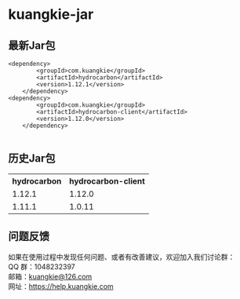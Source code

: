 # kuangkie-jar

## 最新Jar包
```
<dependency>
		<groupId>com.kuangkie</groupId>
		<artifactId>hydrocarbon</artifactId>
		<version>1.12.1</version>
	</dependency>
<dependency>
		<groupId>com.kuangkie</groupId>
		<artifactId>hydrocarbon-client</artifactId>
		<version>1.12.0</version>
	</dependency>
	

```
## 历史Jar包
<table>
<tr>
<th>hydrocarbon</th><th>hydrocarbon-client</th>
</tr>
<tr><td>1.12.1</td><td>1.12.0</td></tr>
<tr><td>1.11.1</td><td>1.0.11</td></tr>
</table>

## 问题反馈 
如果在使用过程中发现任何问题、或者有改善建议，欢迎加入我们讨论群：  
QQ 群：1048232397  
邮箱：kuangkie@126.com  
网址：https://help.kuangkie.com  
